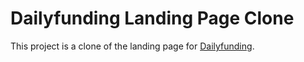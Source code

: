 # Dailyfunding Landing Page Clone
This project is a clone of the landing page for [Dailyfunding](https://www.daily-funding.com/index_randing.php).
